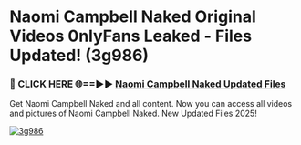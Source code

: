 # Naomi Campbell Naked Original Videos 0nlyFans Leaked - Files Updated! (3g986)

<h3>🔴 CLICK HERE 🌐==►► <a href="https://tinyurl.com/yckcrads" rel="nofollow">Naomi Campbell Naked Updated Files</a></h3>

Get Naomi Campbell Naked and all content. Now you can access all videos and pictures of Naomi Campbell Naked. New Updated Files 2025!

[![3g986](https://i.imgur.com/hpKpOFt.gif)](https://tinyurl.com/yckcrads)
